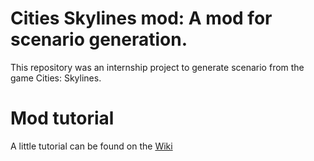 # Cities Skylines mod: A mod for scenario generation.
This repository was an internship project to generate scenario from the game Cities: Skylines. 

# Mod tutorial

A little tutorial can be found on the [Wiki](https://github.com/Morad28/CitiesSkylines_modding/wiki/Home)
